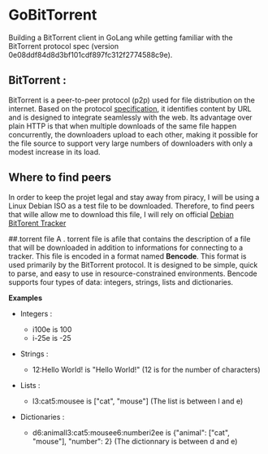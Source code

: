 # GoBitTorrent

Building a BitTorrent client in GoLang while getting familiar with the BitTorrent protocol spec (version 0e08ddf84d8d3bf101cdf897fc312f2774588c9e).

## BitTorrent : 
BitTorrent is a peer-to-peer protocol (p2p) used for file distribution on the internet. Based on the protocol [specification](https://www.bittorrent.org/beps/bep_0003.html), it identifies content by URL and is designed to integrate seamlessly with the web.  Its advantage over plain HTTP is that when multiple downloads of the same file happen concurrently, the downloaders upload to each other, making it possible for the file source to support very large numbers of downloaders with only a modest increase in its load.

## Where to find peers
In order to keep the projet legal and stay away from piracy, I will be using a Linux Debian ISO as a test file to be downloaded. Therefore, to find peers that wille allow me to download this file, I will rely on official [Debian BitTorent Tracker](http://bttracker.debian.org:6969/)

##.torrent file
A . torrent file is afile that contains the description of a file that will be downloaded in addition to informations for connecting to a tracker.
This file is encoded in a format named **Bencode**. This format is used primarily by the BitTorrent protocol. It is designed to be simple, quick to parse, and easy to use in resource-constrained environments. Bencode supports four types of data: integers, strings, lists and dictionaries.

**Examples**
- Integers :
    - i100e is 100
    - i-25e is -25
 
- Strings :
    - 12:Hello World! is "Hello World!" (12 is for the number of characters)

- Lists :
    - l3:cat5:mousee is ["cat", "mouse"] (The list is between l and e)
 
- Dictionaries :
    - d6:animall3:cat5:mousee6:numberi2ee is {"animal": ["cat", "mouse"], "number": 2} (The dictionnary is between d and e)
